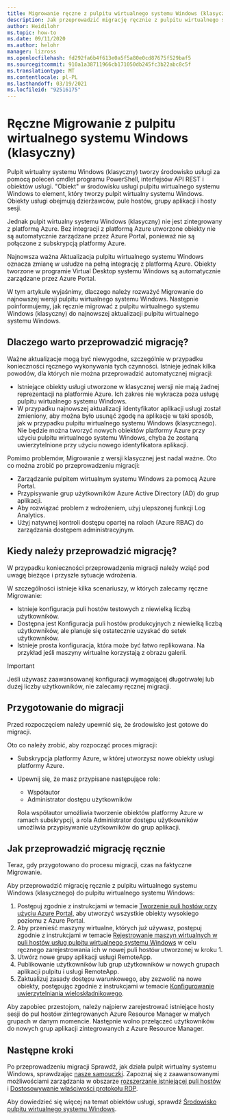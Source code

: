 ```yaml
---
title: Migrowanie ręczne z pulpitu wirtualnego systemu Windows (klasyczny) — Azure
description: Jak przeprowadzić migrację ręcznie z pulpitu wirtualnego systemu Windows (klasycznego) do pulpitu wirtualnego systemu Windows.
author: Heidilohr
ms.topic: how-to
ms.date: 09/11/2020
ms.author: helohr
manager: lizross
ms.openlocfilehash: fd292fa6b4f613e0a5f5a80e0cd87675f529baf5
ms.sourcegitcommit: 910a1a38711966cb171050db245fc3b22abc8c5f
ms.translationtype: MT
ms.contentlocale: pl-PL
ms.lasthandoff: 03/19/2021
ms.locfileid: "92516175"
---
```

# <a name="migrate-manually-from-windows-virtual-desktop-classic"></a>Ręczne Migrowanie z pulpitu wirtualnego systemu Windows (klasyczny)

Pulpit wirtualny systemu Windows (klasyczny) tworzy środowisko usługi za pomocą poleceń cmdlet programu PowerShell, interfejsów API REST i obiektów usługi. "Obiekt" w środowisku usługi pulpitu wirtualnego systemu Windows to element, który tworzy pulpit wirtualny systemu Windows. Obiekty usługi obejmują dzierżawców, pule hostów, grupy aplikacji i hosty sesji.

Jednak pulpit wirtualny systemu Windows (klasyczny) nie jest zintegrowany z platformą Azure. Bez integracji z platformą Azure utworzone obiekty nie są automatycznie zarządzane przez Azure Portal, ponieważ nie są połączone z subskrypcją platformy Azure.

Najnowsza ważna Aktualizacja pulpitu wirtualnego systemu Windows oznacza zmianę w usłudze na pełną integrację z platformą Azure. Obiekty tworzone w programie Virtual Desktop systemu Windows są automatycznie zarządzane przez Azure Portal.

W tym artykule wyjaśnimy, dlaczego należy rozważyć Migrowanie do najnowszej wersji pulpitu wirtualnego systemu Windows. Następnie poinformujemy, jak ręcznie migrować z pulpitu wirtualnego systemu Windows (klasyczny) do najnowszej aktualizacji pulpitu wirtualnego systemu Windows.

## <a name="why-migrate"></a>Dlaczego warto przeprowadzić migrację?

Ważne aktualizacje mogą być niewygodne, szczególnie w przypadku konieczności ręcznego wykonywania tych czynności. Istnieje jednak kilka powodów, dla których nie można przeprowadzić automatycznej migracji:

- Istniejące obiekty usługi utworzone w klasycznej wersji nie mają żadnej reprezentacji na platformie Azure. Ich zakres nie wykracza poza usługę pulpitu wirtualnego systemu Windows.
- W przypadku najnowszej aktualizacji identyfikator aplikacji usługi został zmieniony, aby można było usunąć zgodę na aplikacje w taki sposób, jak w przypadku pulpitu wirtualnego systemu Windows (klasycznego). Nie będzie można tworzyć nowych obiektów platformy Azure przy użyciu pulpitu wirtualnego systemu Windows, chyba że zostaną uwierzytelnione przy użyciu nowego identyfikatora aplikacji.

Pomimo problemów, Migrowanie z wersji klasycznej jest nadal ważne. Oto co można zrobić po przeprowadzeniu migracji:

- Zarządzanie pulpitem wirtualnym systemu Windows za pomocą Azure Portal.
- Przypisywanie grup użytkowników Azure Active Directory (AD) do grup aplikacji.
- Aby rozwiązać problem z wdrożeniem, użyj ulepszonej funkcji Log Analytics.
- Użyj natywnej kontroli dostępu opartej na rolach (Azure RBAC) do zarządzania dostępem administracyjnym.

## <a name="when-should-i-migrate"></a>Kiedy należy przeprowadzić migrację?

W przypadku konieczności przeprowadzenia migracji należy wziąć pod uwagę bieżące i przyszłe sytuacje wdrożenia.

W szczególności istnieje kilka scenariuszy, w których zalecamy ręczne Migrowanie:

- Istnieje konfiguracja puli hostów testowych z niewielką liczbą użytkowników.
- Dostępna jest Konfiguracja puli hostów produkcyjnych z niewielką liczbą użytkowników, ale planuje się ostatecznie uzyskać do setek użytkowników.
- Istnieje prosta konfiguracja, która może być łatwo replikowana. Na przykład jeśli maszyny wirtualne korzystają z obrazu galerii.

> [!IMPORTANT]
> Jeśli używasz zaawansowanej konfiguracji wymagającej długotrwałej lub dużej liczby użytkowników, nie zalecamy ręcznej migracji.

## <a name="prepare-for-migration"></a>Przygotowanie do migracji

Przed rozpoczęciem należy upewnić się, że środowisko jest gotowe do migracji.

Oto co należy zrobić, aby rozpocząć proces migracji:

- Subskrypcja platformy Azure, w której utworzysz nowe obiekty usługi platformy Azure.
- Upewnij się, że masz przypisane następujące role:
    
    - Współautor
    - Administrator dostępu użytkowników
    
    Rola współautor umożliwia tworzenie obiektów platformy Azure w ramach subskrypcji, a rola Administrator dostępu użytkowników umożliwia przypisywanie użytkowników do grup aplikacji.

## <a name="how-to-migrate-manually"></a>Jak przeprowadzić migrację ręcznie

Teraz, gdy przygotowano do procesu migracji, czas na faktyczne Migrowanie.

Aby przeprowadzić migrację ręcznie z pulpitu wirtualnego systemu Windows (klasycznego) do pulpitu wirtualnego systemu Windows:

1. Postępuj zgodnie z instrukcjami w temacie [Tworzenie puli hostów przy użyciu Azure Portal,](create-host-pools-azure-marketplace.md) aby utworzyć wszystkie obiekty wysokiego poziomu z Azure Portal.
2. Aby przenieść maszyny wirtualne, których już używasz, postępuj zgodnie z instrukcjami w temacie [Rejestrowanie maszyn wirtualnych w puli hostów usług pulpitu wirtualnego systemu Windows](create-host-pools-powershell.md#register-the-virtual-machines-to-the-windows-virtual-desktop-host-pool) w celu ręcznego zarejestrowania ich w nowej puli hostów utworzonej w kroku 1.
3. Utwórz nowe grupy aplikacji usługi RemoteApp.
4. Publikowanie użytkowników lub grup użytkowników w nowych grupach aplikacji pulpitu i usługi RemoteApp.
5. Zaktualizuj zasady dostępu warunkowego, aby zezwolić na nowe obiekty, postępując zgodnie z instrukcjami w temacie [Konfigurowanie uwierzytelniania wieloskładnikowego](set-up-mfa.md).

Aby zapobiec przestojom, należy najpierw zarejestrować istniejące hosty sesji do pul hostów zintegrowanych Azure Resource Manager w małych grupach w danym momencie. Następnie wolno przełączeć użytkowników do nowych grup aplikacji zintegrowanych z Azure Resource Manager.

## <a name="next-steps"></a>Następne kroki

Po przeprowadzeniu migracji Sprawdź, jak działa pulpit wirtualny systemu Windows, sprawdzając [nasze samouczki](create-host-pools-azure-marketplace.md). Zapoznaj się z zaawansowanymi możliwościami zarządzania w obszarze [rozszerzanie istniejącej puli hostów](expand-existing-host-pool.md) i [Dostosowywanie właściwości protokołu RDP](customize-rdp-properties.md).

Aby dowiedzieć się więcej na temat obiektów usługi, sprawdź [Środowisko pulpitu wirtualnego systemu Windows](environment-setup.md).
